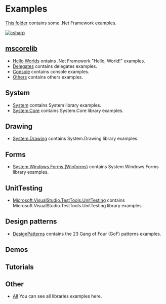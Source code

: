 # Examples

[This folder](.) contains some .Net Framework examples.

[![csharp](docs/Pictures/csharp_header.png)](https://gammasoft71.wixsite.com/gammasoft/csharp)

## [mscorelib](mscorelib/README.md)

* [Hello Worlds](mscorelib/HelloWorlds/README.md) ontains .Net Framework "Hello, World!" examples.
* [Delegates](mscorelib/Delegates/README.md) contains delegates examples.
* [Console](mscorelib/Console/README.md) contains console examples.
* [Others](mscorelib/Others/README.md) contains others examples.

## System

* [System](./System/README.md) contains System library examples.
* [System.Core](./System.Core/README.md) contains System.Core library examples.

## Drawing

* [System.Drawing](./System.Drawing/README.md) contains System.Drawing library examples.

## Forms

* [System.Windows.Forms (Winforms)](./System.Windows.Forms/README.md) contains System.Windows.Forms library examples.

## UnitTesting

* [Microsoft.VisualStudio.TestTools.UnitTesting](./Microsoft.VisualStudio.TestTools.UnitTesting/README.md) contains Microsoft.VisualStudio.TestTools.UnitTesting library examples.

## Design patterns

* [DesignPatterns](./DesignPatterns/README.md) contains the 23 Gang of Four (GoF) patterns examples.

## Demos

## Tutorials

## Other

* [All](.) You can see all libraries examples here. 
